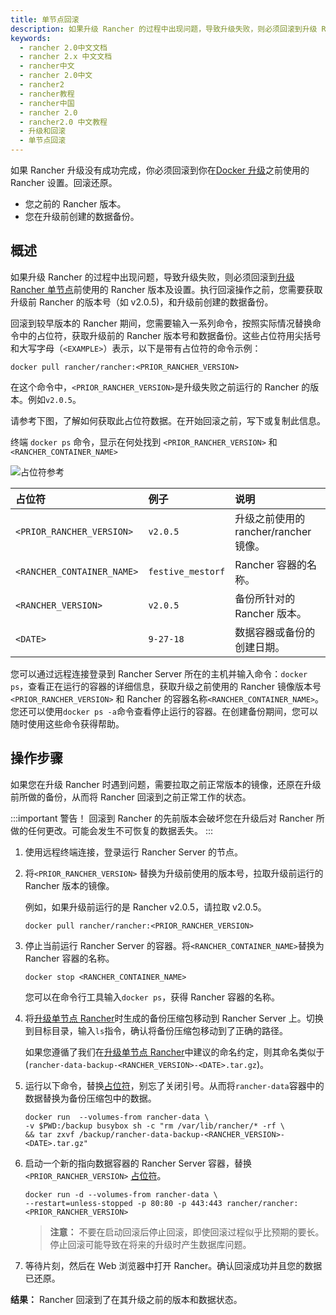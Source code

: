 ```yaml
---
title: 单节点回滚
description: 如果升级 Rancher 的过程中出现问题，导致升级失败，则必须回滚到升级 Rancher 单节点前使用的 Rancher 版本及设置。执行回滚操作之前，您需要获取升级前 Ranher 的版本号（如 v2.0.5)，和升级前创建的数据备份。回滚到较早版本的 Rancher 期间，您需要输入一系列命令，按照实际情况替换命令中的占位符，获取升级前的 Rancher 版本号和数据备份。这些占位符用尖括号和大写字母（`<EXAMPLE>`）表示，以下是带有占位符的命令示例。
keywords:
  - rancher 2.0中文文档
  - rancher 2.x 中文文档
  - rancher中文
  - rancher 2.0中文
  - rancher2
  - rancher教程
  - rancher中国
  - rancher 2.0
  - rancher2.0 中文教程
  - 升级和回滚
  - 单节点回滚
---
```


如果 Rancher 升级没有成功完成，你必须回滚到你在[Docker 升级](/docs/rancher2/installation_new/upgrades-rollbacks/upgrades/single-node/_index)之前使用的 Rancher 设置。回滚还原。

- 您之前的 Rancher 版本。
- 您在升级前创建的数据备份。

## 概述

如果升级 Rancher 的过程中出现问题，导致升级失败，则必须回滚到[升级 Rancher 单节点](/docs/rancher2/installation_new/upgrades-rollbacks/upgrades/single-node/_index)前使用的 Rancher 版本及设置。执行回滚操作之前，您需要获取升级前 Rancher 的版本号（如 v2.0.5)，和升级前创建的数据备份。

回滚到较早版本的 Rancher 期间，您需要输入一系列命令，按照实际情况替换命令中的占位符，获取升级前的 Rancher 版本号和数据备份。这些占位符用尖括号和大写字母（`<EXAMPLE>`）表示，以下是带有占位符的命令示例：

```
docker pull rancher/rancher:<PRIOR_RANCHER_VERSION>
```

在这个命令中，`<PRIOR_RANCHER_VERSION>`是升级失败之前运行的 Rancher 的版本。例如`v2.0.5`。

请参考下图，了解如何获取此占位符数据。在开始回滚之前，写下或复制此信息。

终端 `docker ps` 命令，显示在何处找到 `<PRIOR_RANCHER_VERSION>` 和 `<RANCHER_CONTAINER_NAME>`

![占位符参考](/img/rancher/placeholder-ref-2.png)

| 占位符                     | 例子              | 说明                                  |
| :------------------------- | :---------------- | :------------------------------------ |
| `<PRIOR_RANCHER_VERSION>`  | `v2.0.5`          | 升级之前使用的 rancher/rancher 镜像。 |
| `<RANCHER_CONTAINER_NAME>` | `festive_mestorf` | Rancher 容器的名称。                  |
| `<RANCHER_VERSION>`        | `v2.0.5`          | 备份所针对的 Rancher 版本。           |
| `<DATE>`                   | `9-27-18`         | 数据容器或备份的创建日期。            |

您可以通过远程连接登录到 Rancher Server 所在的主机并输入命令：`docker ps`，查看正在运行的容器的详细信息，获取升级之前使用的 Rancher 镜像版本号`<PRIOR_RANCHER_VERSION>` 和 Rancher 的容器名称`<RANCHER_CONTAINER_NAME>`。您还可以使用`docker ps -a`命令查看停止运行的容器。在创建备份期间，您可以随时使用这些命令获得帮助。

## 操作步骤

如果您在升级 Rancher 时遇到问题，需要拉取之前正常版本的镜像，还原在升级前所做的备份，从而将 Rancher 回滚到之前正常工作的状态。

:::important 警告！
回滚到 Rancher 的先前版本会破坏您在升级后对 Rancher 所做的任何更改。可能会发生不可恢复的数据丢失。
:::

1. 使用远程终端连接，登录运行 Rancher Server 的节点。

1. 将`<PRIOR_RANCHER_VERSION>` 替换为升级前使用的版本号，拉取升级前运行的 Rancher 版本的镜像。

   例如，如果升级前运行的是 Rancher v2.0.5，请拉取 v2.0.5。

   ```
   docker pull rancher/rancher:<PRIOR_RANCHER_VERSION>
   ```

1. 停止当前运行 Rancher Server 的容器。将`<RANCHER_CONTAINER_NAME>`替换为 Rancher 容器的名称。

   ```
   docker stop <RANCHER_CONTAINER_NAME>
   ```

   您可以在命令行工具输入`docker ps`，获得 Rancher 容器的名称。

1. 将[升级单节点 Rancher](/docs/rancher2/installation_new/upgrades-rollbacks/upgrades/single-node/_index)时生成的备份压缩包移动到 Rancher Server 上。切换到目标目录，输入`ls`指令，确认将备份压缩包移动到了正确的路径。

   如果您遵循了我们在[升级单节点 Rancher](/docs/rancher2/installation_new/upgrades-rollbacks/upgrades/single-node/_index)中建议的命名约定，则其命名类似于(`rancher-data-backup-<RANCHER_VERSION>-<DATE>.tar.gz`)。

1. 运行以下命令，替换[占位符](#在回滚之前)，别忘了关闭引号。从而将`rancher-data`容器中的数据替换为备份压缩包中的数据。

   ```
   docker run  --volumes-from rancher-data \
   -v $PWD:/backup busybox sh -c "rm /var/lib/rancher/* -rf \
   && tar zxvf /backup/rancher-data-backup-<RANCHER_VERSION>-<DATE>.tar.gz"
   ```

1. 启动一个新的指向数据容器的 Rancher Server 容器，替换 `<PRIOR_RANCHER_VERSION>` [占位符](#在回滚之前)。

   ```
   docker run -d --volumes-from rancher-data \
   --restart=unless-stopped -p 80:80 -p 443:443 rancher/rancher:<PRIOR_RANCHER_VERSION>
   ```

   > **注意：** 不要在启动回滚后停止回滚，即使回滚过程似乎比预期的要长。停止回滚可能导致在将来的升级时产生数据库问题。

1. 等待片刻，然后在 Web 浏览器中打开 Rancher。确认回滚成功并且您的数据已还原。

**结果：** Rancher 回滚到了在其升级之前的版本和数据状态。
